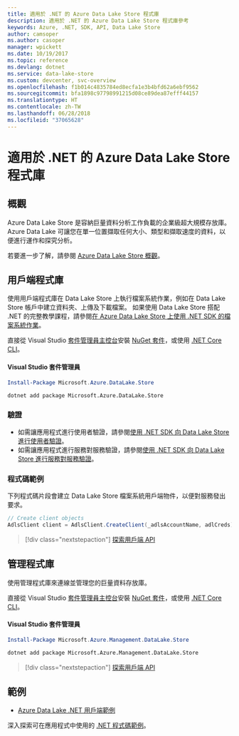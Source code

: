 ```yaml
---
title: 適用於 .NET 的 Azure Data Lake Store 程式庫
description: 適用於 .NET 的 Azure Data Lake Store 程式庫參考
keywords: Azure, .NET, SDK, API, Data Lake Store
author: camsoper
ms.author: casoper
manager: wpickett
ms.date: 10/19/2017
ms.topic: reference
ms.devlang: dotnet
ms.service: data-lake-store
ms.custom: devcenter, svc-overview
ms.openlocfilehash: f1b014c4835784ed8ecfa1e3b4bfd62a6ebf9562
ms.sourcegitcommit: bfa1898c97798991215d08ce89dea87efff44157
ms.translationtype: HT
ms.contentlocale: zh-TW
ms.lasthandoff: 06/28/2018
ms.locfileid: "37065628"
---
```

# <a name="azure-data-lake-store-libraries-for-net"></a>適用於 .NET 的 Azure Data Lake Store 程式庫

## <a name="overview"></a>概觀

Azure Data Lake Store 是容納巨量資料分析工作負載的企業級超大規模存放庫。 Azure Data Lake 可讓您在單一位置擷取任何大小、類型和擷取速度的資料，以便進行運作和探究分析。

若要進一步了解，請參閱 [Azure Data Lake Store 概觀](/azure/data-lake-store/data-lake-store-overview)。

## <a name="client-library"></a>用戶端程式庫

使用用戶端程式庫在 Data Lake Store 上執行檔案系統作業，例如在 Data Lake Store 帳戶中建立資料夾、上傳及下載檔案。  如果使用 Data Lake Store 搭配 .NET 的完整教學課程，請參閱[在 Azure Data Lake Store 上使用 .NET SDK 的檔案系統作業](/azure/data-lake-store/data-lake-store-data-operations-net-sdk)。

直接從 Visual Studio [套件管理員主控台][PackageManager]安裝 [NuGet 套件](https://www.nuget.org/packages/Microsoft.Azure.Management.DataLake.Store)，或使用 [.NET Core CLI][DotNetCLI]。

#### <a name="visual-studio-package-manager"></a>Visual Studio 套件管理員

```powershell
Install-Package Microsoft.Azure.DataLake.Store
```

```bash
dotnet add package Microsoft.Azure.DataLake.Store
```
### <a name="authentication"></a>驗證

* 如需讓應用程式進行使用者驗證，請參閱[使用 .NET SDK 向 Data Lake Store 進行使用者驗證](/azure/data-lake-store/data-lake-store-end-user-authenticate-net-sdk)。
* 如需讓應用程式進行服務對服務驗證，請參閱[使用 .NET SDK 向 Data Lake Store 進行服務對服務驗證](/azure/data-lake-store/data-lake-store-service-to-service-authenticate-net-sdk)。

### <a name="code-example"></a>程式碼範例

下列程式碼片段會建立 Data Lake Store 檔案系統用戶端物件，以便對服務發出要求。

```csharp
// Create client objects
AdlsClient client = AdlsClient.CreateClient(_adlsAccountName, adlCreds);
```

> [!div class="nextstepaction"]
> [探索用戶端 API](/dotnet/api/overview/azure/datalakestore/client)


## <a name="management-library"></a>管理程式庫

使用管理程式庫來連線並管理您的巨量資料存放庫。

直接從 Visual Studio [套件管理員主控台][PackageManager]安裝 [NuGet 套件](https://www.nuget.org/packages/Microsoft.Azure.Management.DataLake.Store)，或使用 [.NET Core CLI][DotNetCLI]。

#### <a name="visual-studio-package-manager"></a>Visual Studio 套件管理員

```powershell
Install-Package Microsoft.Azure.Management.DataLake.Store
```

```bash
dotnet add package Microsoft.Azure.Management.DataLake.Store
```

> [!div class="nextstepaction"]
> [探索用戶端 API](/dotnet/api/overview/azure/datalakestore/management)


## <a name="samples"></a>範例

* [Azure Data Lake .NET 用戶端範例](https://azure.microsoft.com/en-us/resources/samples/data-lake-dotnet-client/)

深入探索可在應用程式中使用的 [.NET 程式碼範例](https://azure.microsoft.com/resources/samples/?platform=dotnet)。

[PackageManager]: https://docs.microsoft.com/nuget/tools/package-manager-console
[DotNetCLI]: https://docs.microsoft.com/dotnet/core/tools/dotnet-add-package
